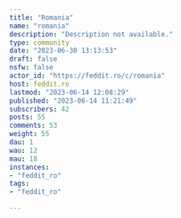 ```yaml
---
title: "Romania" 
name: "romania"
description: "Description not available."
type: community
date: "2023-06-30 13:13:53"
draft: false
nsfw: false
actor_id: "https://feddit.ro/c/romania"
host: feddit.ro
lastmod: "2023-06-14 12:08:29"
published: "2023-06-14 11:21:49"
subscribers: 42
posts: 55
comments: 53
weight: 55
dau: 1
wau: 12
mau: 18
instances:
- "feddit_ro"
tags: 
- "feddit_ro"

---
```

